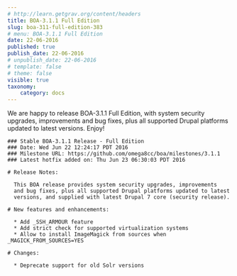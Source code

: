 ```yaml
---
# http://learn.getgrav.org/content/headers
title: BOA-3.1.1 Full Edition
slug: boa-311-full-edition-383
# menu: BOA-3.1.1 Full Edition
date: 22-06-2016
published: true
publish_date: 22-06-2016
# unpublish_date: 22-06-2016
# template: false
# theme: false
visible: true
taxonomy:
    category: docs
---
```


We are happy to release BOA-3.1.1 Full Edition, with system security upgrades, improvements and bug fixes, plus all supported Drupal platforms updated to latest versions. Enjoy!

 
    ### Stable BOA-3.1.1 Release - Full Edition
    ### Date: Wed Jun 22 12:24:17 PDT 2016
    ### Milestone URL: https://github.com/omega8cc/boa/milestones/3.1.1
    ### Latest hotfix added on: Thu Jun 23 06:30:03 PDT 2016
    
    # Release Notes:
    
      This BOA release provides system security upgrades, improvements
      and bug fixes, plus all supported Drupal platforms updated to latest
      versions, and supplied with latest Drupal 7 core (security release).
    
    # New features and enhancements:
    
      * Add _SSH_ARMOUR feature
      * Add strict check for supported virtualization systems
      * Allow to install ImageMagick from sources when _MAGICK_FROM_SOURCES=YES
    
    # Changes:
    
      * Deprecate support for old Solr versions 